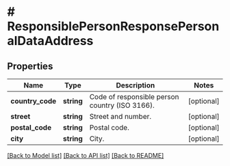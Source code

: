 # # ResponsiblePersonResponsePersonalDataAddress

## Properties

Name | Type | Description | Notes
------------ | ------------- | ------------- | -------------
**country_code** | **string** | Code of responsible person country (ISO 3166). | [optional]
**street** | **string** | Street and number. | [optional]
**postal_code** | **string** | Postal code. | [optional]
**city** | **string** | City. | [optional]

[[Back to Model list]](../../README.md#models) [[Back to API list]](../../README.md#endpoints) [[Back to README]](../../README.md)
